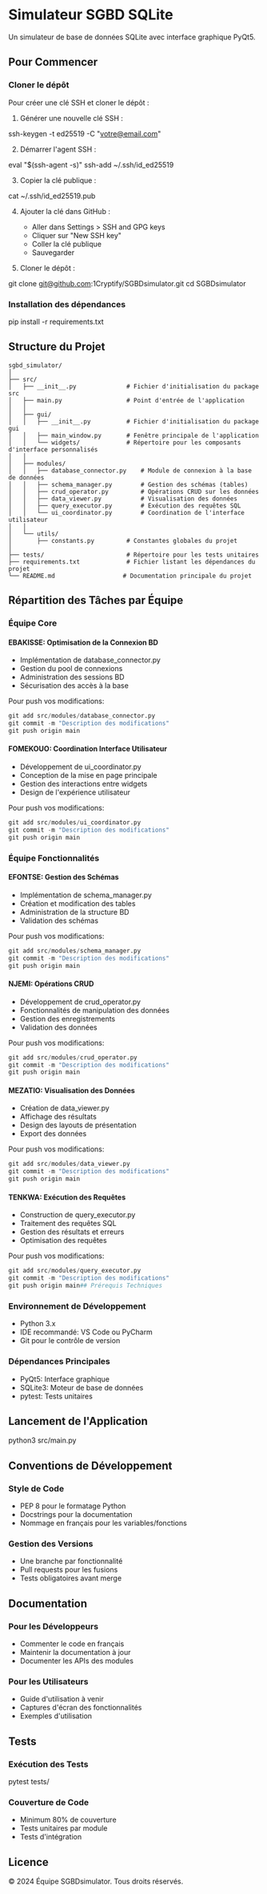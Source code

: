 # Simulateur SGBD SQLite

Un simulateur de base de données SQLite avec interface graphique PyQt5.

## Pour Commencer

### Cloner le dépôt

Pour créer une clé SSH et cloner le dépôt :

1. Générer une nouvelle clé SSH :

ssh-keygen -t ed25519 -C "votre@email.com"

2. Démarrer l'agent SSH :

eval "$(ssh-agent -s)"
ssh-add ~/.ssh/id_ed25519

3. Copier la clé publique :

cat ~/.ssh/id_ed25519.pub

4. Ajouter la clé dans GitHub :
   - Aller dans Settings > SSH and GPG keys
   - Cliquer sur "New SSH key"
   - Coller la clé publique
   - Sauvegarder

5. Cloner le dépôt :

git clone git@github.com:1Cryptify/SGBDsimulator.git
cd SGBDsimulator

### Installation des dépendances

pip install -r requirements.txt

## Structure du Projet

```plaintext
sgbd_simulator/
│
├── src/
│   ├── __init__.py              # Fichier d'initialisation du package src
│   ├── main.py                  # Point d'entrée de l'application
│   │
│   ├── gui/
│   │   ├── __init__.py          # Fichier d'initialisation du package gui
│   │   ├── main_window.py       # Fenêtre principale de l'application
│   │   └── widgets/             # Répertoire pour les composants d'interface personnalisés
│   │
│   ├── modules/
│   │   ├── database_connector.py    # Module de connexion à la base de données
│   │   ├── schema_manager.py        # Gestion des schémas (tables)
│   │   ├── crud_operator.py         # Opérations CRUD sur les données
│   │   ├── data_viewer.py           # Visualisation des données
│   │   ├── query_executor.py        # Exécution des requêtes SQL
│   │   └── ui_coordinator.py        # Coordination de l'interface utilisateur
│   │
│   └── utils/
│       ├── constants.py         # Constantes globales du projet
│
├── tests/                       # Répertoire pour les tests unitaires
├── requirements.txt             # Fichier listant les dépendances du projet
└── README.md                   # Documentation principale du projet
```
## Répartition des Tâches par Équipe

### Équipe Core

#### EBAKISSE: Optimisation de la Connexion BD

- Implémentation de database_connector.py
- Gestion du pool de connexions
- Administration des sessions BD
- Sécurisation des accès à la base

Pour push vos modifications:
```python
git add src/modules/database_connector.py
git commit -m "Description des modifications"
git push origin main
```
#### FOMEKOUO: Coordination Interface Utilisateur

- Développement de ui_coordinator.py
- Conception de la mise en page principale
- Gestion des interactions entre widgets
- Design de l'expérience utilisateur

Pour push vos modifications:
```python
git add src/modules/ui_coordinator.py
git commit -m "Description des modifications"
git push origin main
```
### Équipe Fonctionnalités

#### EFONTSE: Gestion des Schémas

- Implémentation de schema_manager.py
- Création et modification des tables
- Administration de la structure BD
- Validation des schémas

Pour push vos modifications:
```python
git add src/modules/schema_manager.py
git commit -m "Description des modifications"
git push origin main
```
#### NJEMI: Opérations CRUD

- Développement de crud_operator.py
- Fonctionnalités de manipulation des données
- Gestion des enregistrements
- Validation des données

Pour push vos modifications:
```python
git add src/modules/crud_operator.py
git commit -m "Description des modifications"
git push origin main
```
#### MEZATIO: Visualisation des Données

- Création de data_viewer.py
- Affichage des résultats
- Design des layouts de présentation
- Export des données

Pour push vos modifications:
```python
git add src/modules/data_viewer.py
git commit -m "Description des modifications"
git push origin main
```
#### TENKWA: Exécution des Requêtes

- Construction de query_executor.py
- Traitement des requêtes SQL
- Gestion des résultats et erreurs
- Optimisation des requêtes

Pour push vos modifications:
```python
git add src/modules/query_executor.py
git commit -m "Description des modifications"
git push origin main## Prérequis Techniques
```
### Environnement de Développement
- Python 3.x
- IDE recommandé: VS Code ou PyCharm
- Git pour le contrôle de version

### Dépendances Principales
- PyQt5: Interface graphique
- SQLite3: Moteur de base de données
- pytest: Tests unitaires

## Lancement de l'Application

python3 src/main.py

## Conventions de Développement

### Style de Code
- PEP 8 pour le formatage Python
- Docstrings pour la documentation
- Nommage en français pour les variables/fonctions

### Gestion des Versions
- Une branche par fonctionnalité
- Pull requests pour les fusions
- Tests obligatoires avant merge

## Documentation

### Pour les Développeurs
- Commenter le code en français
- Maintenir la documentation à jour
- Documenter les APIs des modules

### Pour les Utilisateurs
- Guide d'utilisation à venir
- Captures d'écran des fonctionnalités
- Exemples d'utilisation

## Tests

### Exécution des Tests

pytest tests/

### Couverture de Code
- Minimum 80% de couverture
- Tests unitaires par module
- Tests d'intégration

## Licence

© 2024 Équipe SGBDsimulator. Tous droits réservés.